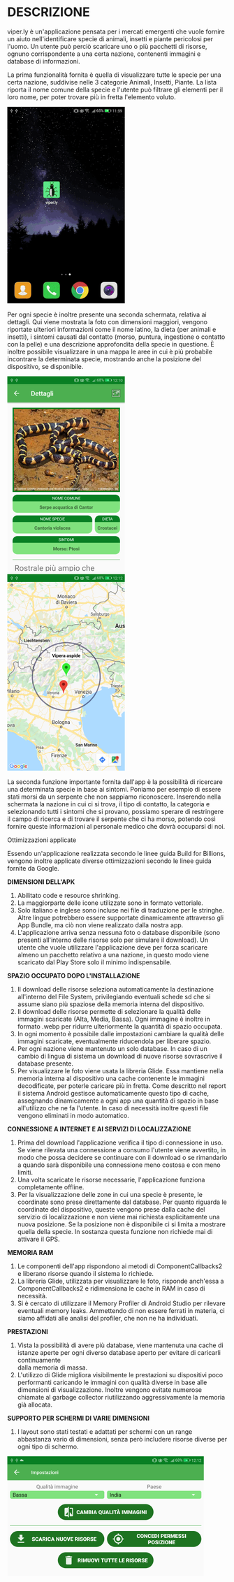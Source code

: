 <h1>DESCRIZIONE</h1>

viper.ly è un'applicazione pensata per i mercati emergenti che vuole fornire un aiuto nell'identificare specie di animali, insetti e piante
pericolosi per l'uomo. Un utente può perciò scaricare uno o più pacchetti di risorse, ognuno corrispondente a una certa nazione, contenenti immagini e database di informazioni.

La prima funzionalità fornita è quella di visualizzare tutte le specie per una certa nazione, suddivise nelle 3 categorie Animali, Insetti, Piante.
La lista riporta il nome comune della specie e l'utente può filtrare gli elementi per il loro nome, per poter trovare più in fretta l'elemento voluto.

![](openApp.gif)

Per ogni specie è inoltre presente una seconda schermata, relativa ai dettagli. Qui viene mostrata la foto con dimensioni maggiori, vengono riportate ulteriori
informazioni come il nome latino, la dieta (per animali e insetti), i sintomi causati dal contatto (morso, puntura, ingestione o contatto con la pelle) e una
descrizione approfondita della specie in questione. È inoltre possibile visualizzare in una mappa le aree in cui è più probabile incontrare la determinata specie,
mostrando anche la posizione del dispositivo, se disponibile.

![alt text](screenDettagli1.png) ![alt text](screenMappa1.png)

La seconda funzione importante fornita dall'app è la possibilità di ricercare una determinata specie in base ai sintomi. Poniamo per esempio di essere stati morsi
da un serpente che non sappiamo riconoscere. Inserendo nella schermata la nazione in cui ci si trova, il tipo di contatto, la categoria e selezionando tutti i sintomi
che si provano, possiamo sperare di restringere il campo di ricerca e di trovare il serpente che ci ha morso, potendo così fornire queste informazioni al personale medico
che dovrà occuparsi di noi.


Ottimizzazioni applicate

Essendo un'applicazione realizzata secondo le linee guida Build for Billions, vengono inoltre applicate diverse ottimizzazioni secondo le linee guida fornite da Google.

**DIMENSIONI DELL'APK**


1. Abilitato code e resource shrinking.
2. La maggiorparte delle icone utilizzate sono in formato vettoriale.
3. Solo italiano e inglese sono incluse nei file di traduzione per le stringhe. Altre lingue potrebbero essere supportate dinamicamente attraverso gli App Bundle, ma ciò non
viene realizzato dalla nostra app.
4. L'applicazione arriva senza nessuna foto o database disponibile (sono presenti all'interno delle risorse solo per simulare il download).
Un utente che vuole utilizzare l'applicazione deve per forza scaricare almeno un pacchetto relativo a una nazione, in questo modo viene scaricato dal Play Store solo il minimo indispensabile.

**SPAZIO OCCUPATO DOPO L'INSTALLAZIONE**

1. Il download delle risorse seleziona automaticamente la destinazione all'interno del File System, privilegiando eventuali schede sd che si assume siano più
spaziose della memoria interna del dispositivo.
2. Il download delle risorse permette di selezionare la qualità delle immagini scaricate (Alta, Media, Bassa). Ogni immagine è inoltre in formato .webp per
ridurre ulteriormente la quantità di spazio occupata.
3. In ogni momento è possibile dalle impostazioni cambiare la qualità delle immagini scaricate, eventualmente riducendola per liberare spazio.
4. Per ogni nazione viene mantenuto un solo database. In caso di un cambio di lingua di sistema un download di nuove risorse sovrascrive il database presente.
5. Per visualizzare le foto viene usata la libreria Glide. Essa mantiene nella memoria interna al dispositivo una cache contenente le immagini decodificate, per poterle caricare
più in fretta. Come descritto nel report il sistema Android gestisce automaticamente questo tipo di cache, assegnando dinamicamente a ogni app una quantità di spazio in base
all'utilizzo che ne fa l'utente. In caso di necessità inoltre questi file vengono eliminati in modo automatico.

**CONNESSIONE A INTERNET E AI SERVIZI DI LOCALIZZAZIONE**

1. Prima del download l'applicazione verifica il tipo di connessione in uso. Se viene rilevata una connessione a consumo l'utente viene avvertito, in modo che possa
decidere se continuare con il download o se rimandarlo a quando sarà disponibile una connessione meno costosa e con meno limiti.
2. Una volta scaricate le risorse necessarie, l'applicazione funziona completamente offline.
3. Per la visualizzazione delle zone in cui una specie è presente, le coordinate sono prese direttamente dal database.
Per quanto riguarda le coordinate del dispositivo, queste vengono prese dalla cache del servizio di localizzazione e non viene mai richiesta esplicitamente una nuova posizione.
Se la posizione non è disponibile ci si limita a mostrare quella della specie. In sostanza questa funzione non richiede mai di attivare il GPS.

**MEMORIA RAM**

1. Le componenti dell'app rispondono ai metodi di ComponentCallbacks2 e liberano risorse quando il sistema lo richiede.
2. La libreria Glide, utilizzata per visualizzare le foto, risponde anch'essa a ComponentCallbacks2 e ridimensiona le cache in RAM in caso di necessità.
3. Si è cercato di utilizzare il Memory Profiler di Android Studio per rilevare eventuali memory leaks. Ammettendo di non essere ferrati in materia,
ci siamo affidati alle analisi del profiler, che non ne ha individuati.

**PRESTAZIONI**

1. Vista la possibilità di avere più database, viene mantenuta una cache di istanze aperte per ogni diverso database aperto per evitare di caricarli continuamente  
dalla memoria di massa.
2. L'utilizzo di Glide migliora visibilmente le prestazioni su dispositivi poco performanti caricando le immagini con qualità diverse in base alle dimensioni di
visualizzazione. Inoltre vengono evitate numerose chiamate al garbage collector riutilizzando aggressivamente la memoria già allocata.

**SUPPORTO PER SCHERMI DI VARIE DIMENSIONI**

1. I layout sono stati testati e adattati per schermi con un range abbastanza vario di dimensioni, senza però includere risorse diverse per ogni tipo di schermo.

![alt text](screenLayout1.png)
